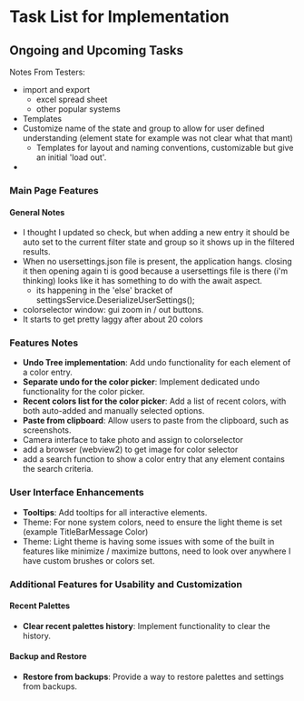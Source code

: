 ﻿# Task List for Implementation

## Ongoing and Upcoming Tasks



Notes From Testers:

- import and export
  - excel spread sheet
  - other popular systems
- Templates
- Customize name of the state and group to allow for user defined understanding (element state for example was not clear what that mant)
  - Templates for layout and naming conventions, customizable but give an initial 'load out'.
- 



### Main Page Features

#### General Notes

- I thought I updated so check, but when adding a new entry it should be auto set to the current filter state and group so it shows up in the filtered results.
- When no usersettings.json file is present, the application hangs. closing it then opening again ti is good because a usersettings file is there (i'm thinking) looks like it has something to do with the await aspect.
  - its happening in the 'else' bracket of settingsService.DeserializeUserSettings();
- colorselector window: gui zoom in / out buttons.
- It starts to get pretty laggy after about 20 colors

### Features Notes

- **Undo Tree implementation**: Add undo functionality for each element of a color entry.
- **Separate undo for the color picker**: Implement dedicated undo functionality for the color picker.
- **Recent colors list for the color picker**: Add a list of recent colors, with both auto-added and manually selected options.
- **Paste from clipboard**: Allow users to paste from the clipboard, such as screenshots.
- Camera interface to take photo and assign to colorselector
- add a browser (webview2) to get image for color selector
- add a search function to show a color entry that any element contains the search criteria.

### User Interface Enhancements

- **Tooltips**: Add tooltips for all interactive elements.
- Theme: For none system colors, need to ensure the light theme is set (example TitleBarMessage Color)
- Theme: Light theme is having some issues with some of the built in features like minimize / maximize buttons, need to look over anywhere I have custom brushes or colors set.

### Additional Features for Usability and Customization

#### Recent Palettes

- **Clear recent palettes history**: Implement functionality to clear the history.

#### Backup and Restore

- **Restore from backups**: Provide a way to restore palettes and settings from backups.